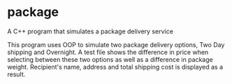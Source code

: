 # package
A C++ program that simulates a package delivery service

This program uses OOP to simulate two package delivery options, Two Day shipping and Overnight. A test file shows the difference in price
when selecting between these two options as well as a difference in package weight. Recipient's name, address and total shipping
cost is displayed as a result. 
